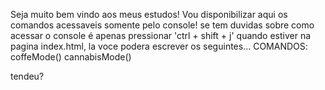Seja muito bem vindo aos meus estudos!
Vou disponibilizar aqui os comandos acessaveis somente pelo console!
se tem duvidas sobre como acessar o console é apenas pressionar 'ctrl + shift + j' quando estiver na pagina index.html, la voce podera escrever os seguintes...
    COMANDOS:
coffeMode()
cannabisMode()

tendeu?
